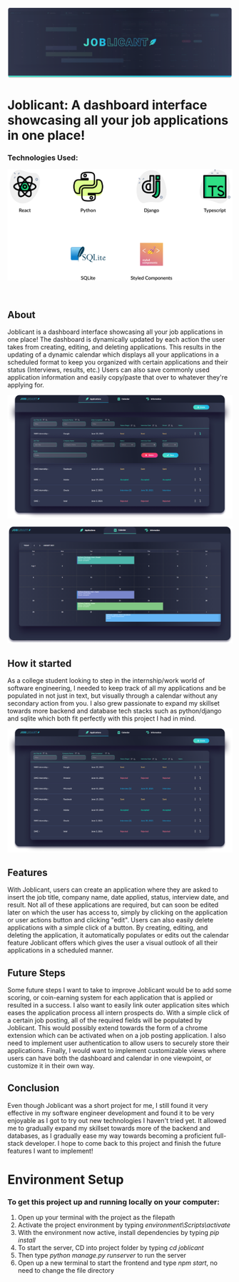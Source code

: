 ![Joblicant](https://github.com/juliuscecilia33/Joblicant/blob/main/mockups/Banner.png)
# Joblicant: A dashboard interface showcasing all your job applications in one place!

### Technologies Used:
![Joblicant](https://github.com/juliuscecilia33/Joblicant/blob/main/mockups/Languages.png)

<br />

## About
Joblicant is a dashboard interface showcasing all your job applications in one place! The dashboard is dynamically updated by each action the user takes from creating, editing, and deleting applications. This results in the updating of a dynamic calendar which displays all your applications in a scheduled format to keep you organized with certain applications and their status (Interviews, results, etc.) Users can also save commonly used application information and easily copy/paste that over to whatever they're applying for.

![Joblicant](https://github.com/juliuscecilia33/Joblicant/blob/main/mockups/DetailedDashboard.png)

![Joblicant](https://github.com/juliuscecilia33/Joblicant/blob/main/mockups/Calendar.png)

## How it started
As a college student looking to step in the internship/work world of software engineering, I needed to keep track of all my applications and be populated in not just in text, but visually through a calendar without any secondary action from you. I also grew passionate to expand my skillset towards more backend and database tech stacks such as python/django and sqlite which both fit perfectly with this project I had in mind.

![Joblicant](https://github.com/juliuscecilia33/Joblicant/blob/main/mockups/Dashboard.png)

## Features
With Joblicant, users can create an application where they are asked to insert the job title, company name, date applied, status, interview date, and result. Not all of these applications are required, but can soon be edited later on which the user has access to, simply by clicking on the application or user actions button and clicking "edit". Users can also easily delete applications with a simple click of a button. By creating, editing, and deleting the application, it automatically populates or edits out the calendar feature Joblicant offers which gives the user a visual outlook of all their applications in a scheduled manner.

## Future Steps
Some future steps I want to take to improve Joblicant would be to add some scoring, or coin-earning system for each application that is applied or resulted in a success. I also want to easily link outer application sites which eases the application process all intern prospects do. With a simple click of a certain job posting, all of the required fields will be populated by Joblicant. This would possibly extend towards the form of a chrome extension which can be activated when on a job posting application. I also need to implement user authentication to allow users to securely store their applications. Finally, I would want to implement customizable views where users can have both the dashboard and calendar in one viewpoint, or customize it in their own way.

## Conclusion
Even though Joblicant was a short project for me, I still found it very effective in my software engineer development and found it to be very enjoyable as I got to try out new technologies I haven't tried yet. It allowed me to gradually expand my skillset towards more of the backend and databases, as I gradually ease my way towards becoming a proficient full-stack developer. I hope to come back to this project and finish the future features I want to implement!


# Environment Setup
### To get this project up and running locally on your computer:
1. Open up your terminal with the project as the filepath
2. Activate the project environment by typing _environment\Scripts\activate_
3. With the environment now active, install dependencies by typing _pip install_
4. To start the server, CD into project folder by typing _cd joblicant_ 
5. Then type _python manage.py runserver_ to run the server
6. Open up a new terminal to start the frontend and type _npm start_, no need to change the file directory 

